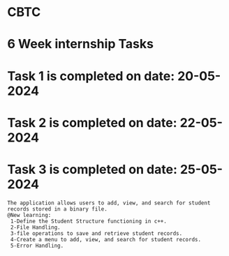 # CBTC
# 6 Week internship Tasks
# Task 1 is completed on date: 20-05-2024
# Task 2 is completed on date: 22-05-2024
# Task 3 is completed on date: 25-05-2024
    The application allows users to add, view, and search for student records stored in a binary file. 
    @New learning:
     1-Define the Student Structure functioning in c++.
     2-File Handling.
     3-file operations to save and retrieve student records.
     4-Create a menu to add, view, and search for student records.
     5-Error Handling.


